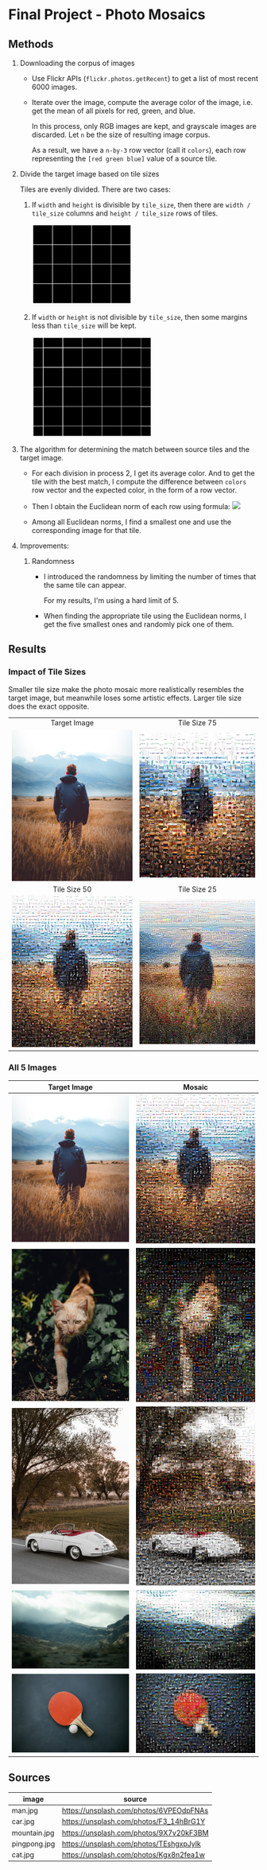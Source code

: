 # Final Project - Photo Mosaics

## Methods

1. Downloading the corpus of images
  
    - Use Flickr APIs (`flickr.photos.getRecent`) to get a list of most recent 6000 images.
    - Iterate over the image, compute the average color of the image, i.e. get the mean of all pixels for red, green, and blue.

      In this process, only RGB images are kept, and grayscale images are discarded. Let `n` be the size of resulting image corpus.

      As a result, we have a `n-by-3` row vector (call it `colors`), each row representing the `[red green blue]` value of a source tile.

2. Divide the target image based on tile sizes

    Tiles are evenly divided. There are two cases:
      1. If `width` and `height` is divisible by `tile_size`, then there are `width / tile_size` columns and `height / tile_size` rows of tiles.

          <img src="img/aligned-tiles.png" width="200px" />

      2. If `width` or `height` is not divisible by `tile_size`, then some margins less than `tile_size` will be kept.

          <img src="img/misaligned-tiles.png" width="240px" />

3. The algorithm for determining the match between source tiles and the target image.

    - For each division in process 2, I get its average color. And to get the tile with the best match, I compute the difference between `colors` row vector and the expected color, in the form of a row vector.

    - Then I obtain the Euclidean norm of each row using formula: <img src="https://render.githubusercontent.com/render/math?math=\sqrt{\text{red_diff}^2 %2B \text{green_diff}^2 %2B \text{blue_diff}^2}">

    - Among all Euclidean norms, I find a smallest one and use the corresponding image for that tile.

4. Improvements:

    1. Randomness
        - I introduced the randomness by limiting the number of times that the same tile can appear.

          For my results, I'm using a hard limit of 5.

        - When finding the appropriate tile using the Euclidean norms, I get the five smallest ones and randomly pick one of them.

## Results

### Impact of Tile Sizes

Smaller tile size make the photo mosaic more realistically resembles the target image, but meanwhile loses some artistic effects. Larger tile size does the exact opposite.

| | |
:-------------------------:|:-------------------------:
Target Image | Tile Size 75
![man.jpg](src/man.jpg)  |  ![man-75.jpg](dst/man-75.jpg)
Tile Size 50 | Tile Size 25
![man-50.jpg](dst/man-50.jpg)  |  ![man-25.jpg](dst/man-25.jpg)

### All 5 Images

Target Image             |  Mosaic
:-------------------------:|:-------------------------:
![man.jpg](src/man.jpg)  |  ![man-50.jpg](dst/man-50.jpg)
![cat.jpg](src/cat.jpg)  |  ![cat-50.jpg](dst/cat-50.jpg)
![car.jpg](src/car.jpg)  |  ![car-50.jpg](dst/car-50.jpg)
![mountain.jpg](src/mountain.jpg)  |  ![mountain-50.jpg](dst/mountain-50.jpg)
![pingpong.jpg](src/pingpong.jpg)  |  ![pingpong-50.jpg](dst/pingpong-50.jpg)

## Sources

| image | source |
| ----- | ------ |
| man.jpg | https://unsplash.com/photos/6VPEOdpFNAs |
| car.jpg | https://unsplash.com/photos/F3_14hBrG1Y |
| mountain.jpg | https://unsplash.com/photos/9X7v20kF3BM |
| pingpong.jpg | https://unsplash.com/photos/TEshgxpJylk |
| cat.jpg | https://unsplash.com/photos/Kgx8n2fea1w |
